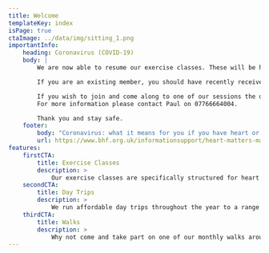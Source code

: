 ```yaml
---
title: Welcome
templateKey: index
isPage: true
ctaImage: ../data/img/sitting_1.png
importantInfo:
    heading: Coronavirus (COVID-19)
    body: |
        We are now able to resume our exercise classes. These will be held observing Covid-19 Health and Safety restrictions.

        If you are an existing member, you should have recently received a letter or email telling you of the new restrictions and a contact number to book your session.

        If you wish to join and come along to one of our sessions the details, including times, are on the Exercise Classes page.
        For more information please contact Paul on 07766664004.

        Thank you and stay safe.
    footer:
        body: "Coronavirus: what it means for you if you have heart or circulatory disease."
        url: https://www.bhf.org.uk/informationsupport/heart-matters-magazine/news/coronavirus-and-your-health
features:
    firstCTA:
        title: Exercise Classes
        description: >
            Our exercise classes are specifically structured for heart patients that you can either attend alone or with a partner/carer. Try out our range of specially-selected exercises on a selection of machines and activities. Find out more information about the classes here. 
    secondCTA:
        title: Day Trips
        description: >
            We run affordable day trips throughout the year to a range of places, favourites include The Lake District, Whitby and The Yorkshire Dales. On our trips we can either travel around the location as a group or go your own way.
    thirdCTA:
        title: Walks
        description: >
            Why not come and take part on one of our monthly walks around the region? It's a great way to socialise and exercise in a different way to the classes. Some popular walks include riverside, history, and woodland walks 0 There's something for everyone!
---
```

